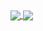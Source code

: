 <!---
![My GitHub stats](https://github-readme-stats-nu-self-16.vercel.app/api?username=MicheleRabesco&count_private=true&show_icons=true&theme=gruvbox)
![Top Langs](https://github-readme-stats-nu-self-16.vercel.app/api/top-langs/?username=MicheleRabesco&layout=compact) 
![My wakatime stats](https://github-readme-stats-nu-self-16.vercel.app/api/wakatime?username=@MicheleRabesco)
--->

<a href="https://github.com/anuraghazra/github-readme-stats">
  <img align="center" src="https://github-readme-stats-nu-self-16.vercel.app/api?username=MicheleRabesco&count_private=true&show_icons=true&theme=gruvbox" />
</a>
<a href="https://github.com/anuraghazra/convoychat">
  <img align="center" src="https://github-readme-stats-nu-self-16.vercel.app/api/wakatime?username=@MicheleRabesco" />
</a>
